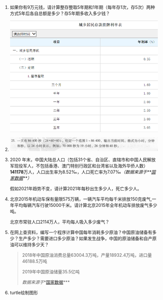 1. 如果你有9万元钱，请计算整存整取5年期和1年期（每年存1次，存5次）两种方式5年后各自总额是多少？存5年期多收入多少钱？

   ![work1](tasks.assets/work1.png)

2. ![work2](tasks.assets/work2.png)

3. 2020 年末，中国大陆总人口（包括31个省、自治区、直辖市和中国人民解放军现役军人，不包括香港、澳门特别行政区和台湾省以及海外华侨人数）**141178**万人，人口出生率为8.52‰，人口死亡率为7.07‰*（数据来源于**[国家数据][1]**）*

   假如2021年趋势不变，请计算2021年每秒出生多少人，死亡多少人。

4. 北京2015年机动车保有量限575万辆，一辆汽车平均每千米排放150克废气,一年平均每辆汽车行驶15000千米。请计算北京2015年全年机动车排放废气多少吨。

   北京市常驻人口2114万人，平均每人吸入多少废气？

5. 在网上查资料，编写一个程序计算中国每年消耗多少原油？中国原油储备有多少？生产多少？需要进口多少原油？如果发生战争，中国的原油储备和自产原油可以维持多少天？

   > 2018年中国原油消费总量63004.3万吨，产量18932.4万吨，进口量46188.5万吨
   >
   > 2019年中国原油储量35.5亿吨
   >
   > *数据来源于**[国家数据][1]***

6. turtle绘制图形



[1]: https://data.stats.gov.cn/easyquery.htm?cn=C01	"国家数据"